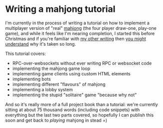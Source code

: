 # Writing a mahjong tutorial

I'm currently in the process of writing a tutorial on how to implement a multiplayer version of "real" [mahjong](https://en.wikipedia.org/wiki/Mahjong) (the four player draw-one, play-one game), and while it feels like I'm nearing completion, I started this before Christmas and if you're familiar with [my other writing](https://pomax.github.io/bezierinfo) then [you might understand](https://pomax.github.io/are-we-flying) why it's taken so long.

This tutorial covers:

- RPC-over-websockets without ever writing RPC or websocket code
- implementing the mahjong game loop
- implementing game clients using custom HTML elements
- implementing bots
- implementing different "flavours" of mahjong
- implementing a lobby system
- implementing the stupid "solitaire" game "because why not"

And so it's really more of a full project book than a tutorial: we're currently sitting at about 75 thousand words (including code snippets) with everything but the last two parts covered, so hopefully I can publish this soon and get back to _playing_ mahjong in stead =)